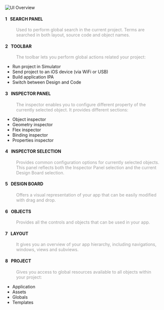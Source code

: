 ![UI Overview](creo_ui_overview.png)

<div class="container">
	<div class="row">
	   <div class="col-lg-6">
	   <h4 class="title-badge"><span class="number-badge"><span>1</span></span>&nbsp;&nbsp;&nbsp;SEARCH PANEL</h4>
	   <p style="color: #9e9e9e; margin-left: 36px;">Used to perform global search in the current project. Terms are searched in both layout, source code and object names.</p>
	   </div>
	   <div class="col-lg-6">
	   <h4 class="title-badge"><span class="number-badge"><span>2</span></span>&nbsp;&nbsp;&nbsp;TOOLBAR</h4>
	   <p style="color: #9e9e9e; margin-left: 36px;">The toolbar lets you perform global actions related your project:</p>
	   <ul>
			<li>Run project in Simulator</li>
			<li>Send project to an iOS device (via WiFi or USB)</li>
			<li>Build application IPA</li>
			<li>Switch between Design and Code</li>
	   </ul>
	   </div>
	</div>
	<div class="row">
	   <div class="col-lg-6">
	   <h4 class="title-badge"><span class="number-badge"><span>3</span></span>&nbsp;&nbsp;&nbsp;INSPECTOR PANEL</h4>
	   <p style="color: #9e9e9e; margin-left: 36px;">The inspector enables you to configure different property of the currently selected object. It provides different sections:</p>
	   <ul>
			<li>Object inspector</li>
			<li>Geometry inspector</li>
			<li>Flex inspector</li>
			<li>Binding inspector</li>
			<li>Properties inspector</li>
		</ul>
	   </div>
	   <div class="col-lg-6">
	   <h4 class="title-badge"><span class="number-badge"><span>4</span></span>&nbsp;&nbsp;&nbsp;INSPECTOR SELECTION</h4>
	   <p style="color: #9e9e9e; margin-left: 36px;">Provides common configuration options for currently selected objects. This panel reflects both the Inspector Panel selection and the current Design Board selection.</p>
	   </div>
	</div>
	<div class="row">
		<div class="col-lg-6">
		<h4 class="title-badge"><span class="number-badge"><span>5</span></span>&nbsp;&nbsp;&nbsp;DESIGN BOARD</h4>
		<p style="color: #9e9e9e; margin-left: 36px;">Offers a visual representation of your app that can be easily modified with drag and drop.</p>
		</div>
		<div class="col-lg-6">
		<h4 class="title-badge"><span class="number-badge"><span>6</span></span>&nbsp;&nbsp;&nbsp;OBJECTS</h4>
		<p style="color: #9e9e9e; margin-left: 36px;">Provides all the controls and objects that can be used in your app.</p>
		</div>
	</div>
	<div class="row">
		<div class="col-lg-6">
		<h4 class="title-badge"><span class="number-badge"><span>7</span></span>&nbsp;&nbsp;&nbsp;LAYOUT</h4>
		<p style="color: #9e9e9e; margin-left: 36px;">It gives you an overview of your app hierarchy, including navigations, windows, views and subviews.</p>
		</div>
		<div class="col-lg-6">
		<h4 class="title-badge"><span class="number-badge"><span>8</span></span>&nbsp;&nbsp;&nbsp;PROJECT</h4>
		<p style="color: #9e9e9e; margin-left: 36px;">Gives you access to global resources available to all objects within your project:</p>
		<ul>
			<li>Application</li>
			<li>Assets</li>
			<li>Globals</li>
			<li>Templates</li>
		</ul>
		</div>
	</div>
</div>